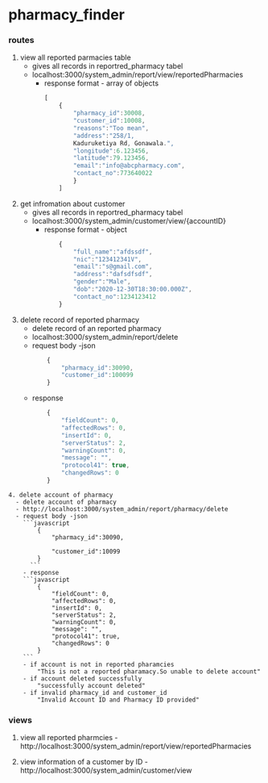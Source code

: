 # pharmacy_finder

### routes 
  1. view all reported parmacies table
      - gives all records in reportred_pharmacy tabel
      - localhost:3000/system_admin/report/view/reportedPharmacies
         - response format - array of objects
             ```javascript 
             [
                 {   
                     "pharmacy_id":30008,
                     "customer_id":10008,
                     "reasons":"Too mean",
                     "address":"258/1,         
                     Kaduruketiya Rd, Gonawala.",
                     "longitude":6.123456,
                     "latitude":79.123456,
                     "email":"info@abcpharmacy.com",
                     "contact_no":773640022
                     }
                 ]
             ```
  2. get infromation about customer
      - gives all records in reportred_pharmacy tabel
      - localhost:3000/system_admin/customer/view/{accountID}
         - response format - object
             ```javascript
                 {
                     "full_name":"afdssdf",
                     "nic":"123412341V",
                     "email":"s@gmail.com",
                     "address":"dafsdfsdf",
                     "gender":"Male",
                     "dob":"2020-12-30T18:30:00.000Z",
                     "contact_no":1234123412
                 }
            ```    
  3. delete record of reported pharmacy
      - delete record of an reported pharmacy
      - localhost:3000/system_admin/report/delete
      - request body -json
        ```javascript
            {
                "pharmacy_id":30090,
                "customer_id":100099
            }
        ```    
      - response
        ```javascript
            {
                "fieldCount": 0,
                "affectedRows": 0,
                "insertId": 0,
                "serverStatus": 2,
                "warningCount": 0,
                "message": "",
                "protocol41": true,
                "changedRows": 0
            }
        ```    

    4. delete account of pharmacy
      - delete account of pharmacy
      - http://localhost:3000/system_admin/report/pharmacy/delete
      - request body -json
        ```javascript
            {
                "pharmacy_id":30090,
                
                "customer_id":10099
            }
          ```    
        - response
        ```javascript
            {
                "fieldCount": 0,
                "affectedRows": 0,
                "insertId": 0,
                "serverStatus": 2,
                "warningCount": 0,
                "message": "",
                "protocol41": true,
                "changedRows": 0
            }
        ```    
        - if account is not in reported pharamcies
            "This is not a reported pharamacy.So unable to delete account"
        - if account deleted successfully
            "successfully account deleted"
        - if invalid pharmacy_id and customer_id
            "Invalid Account ID and Pharmacy ID provided"

### views
  1. view all  reported pharmcies
    - http://localhost:3000/system_admin/report/view/reportedPharmacies

  2. view information of a customer by ID
    - http://localhost:3000/system_admin/customer/view